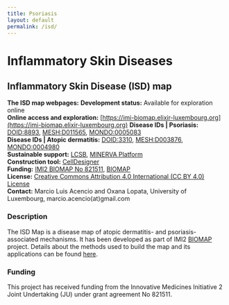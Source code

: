 ```yaml
--- 
title: Psoriasis 
layout: default 
permalink: /isd/
--- 
```


# Inflammatory Skin Diseases

## Inflammatory Skin Disease (ISD) map

**The ISD map webpages:**
**Development status:** Available for exploration online  
**Online access and exploration:** [https://imi-biomap.elixir-luxembourg.org](https://imi-biomap.elixir-luxembourg.org)
**Disease IDs | Psoriasis:** [DOID:8893](https://disease-ontology.org/?id=DOID:8893), [MESH:D011565](https://id.nlm.nih.gov/mesh/D011565.html), [MONDO:0005083](https://www.ebi.ac.uk/ols4/ontologies/mondo/classes/http%253A%252F%252Fpurl.obolibrary.org%252Fobo%252FMONDO_0005083)   
**Disease IDs | Atopic dermatitis:** [DOID:3310](https://disease-ontology.org/?id=DOID:3310), [MESH:D003876](https://www.ncbi.nlm.nih.gov/mesh/D003876), [MONDO:0004980](https://www.ebi.ac.uk/ols4/ontologies/mondo/classes/http%253A%252F%252Fpurl.obolibrary.org%252Fobo%252FMONDO_0004980)  
**Sustainable support:** [LCSB](http://wwwen.uni.lu/lcsb), [MINERVA Platform](https://minerva.pages.uni.lu/)   
**Construction tool:** [CellDesigner](https://www.celldesigner.org/)  
**Funding:** [IMI2 BIOMAP No 821511](https://www.imi.europa.eu/projects-results/project-factsheets/biomap), [BIOMAP](https://biomap-imi.eu/)  
**License:** [Creative Commons Attribution 4.0 International (CC BY 4.0) License](https://creativecommons.org/licenses/by/4.0/)  
**Contact:** Marcio Luis Acencio and Oxana Lopata, University of Luxembourg, marcio.acencio(at)gmail.com  

### Description

The ISD Map is a disease map of atopic dermatitis- and psoriasis-associated mechanisms. It has been developed as part of IMI2 [BIOMAP](https://biomap-imi.eu/) project. Details about the methods used to build the map and its applications can be found [here]().

### Funding

This project has received funding from the Innovative Medicines Initiative 2 Joint Undertaking (JU) under grant agreement No 821511.

